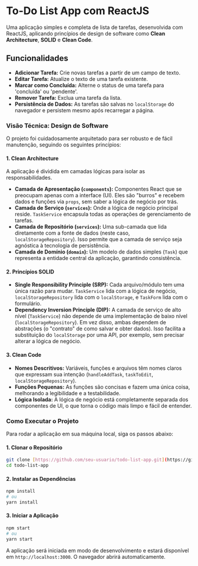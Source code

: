 # To-Do List App com ReactJS

Uma aplicação simples e completa de lista de tarefas, desenvolvida com ReactJS, aplicando princípios de design de software como **Clean Architecture**, **SOLID** e **Clean Code**.

## Funcionalidades

- **Adicionar Tarefa:** Crie novas tarefas a partir de um campo de texto.
- **Editar Tarefa:** Atualize o texto de uma tarefa existente.
- **Marcar como Concluída:** Alterne o status de uma tarefa para 'concluída' ou 'pendente'.
- **Remover Tarefa:** Exclua uma tarefa da lista.
- **Persistência de Dados:** As tarefas são salvas no `localStorage` do navegador e persistem mesmo após recarregar a página.

### Visão Técnica: Design de Software

O projeto foi cuidadosamente arquitetado para ser robusto e de fácil manutenção, seguindo os seguintes princípios:

#### **1. Clean Architecture**

A aplicação é dividida em camadas lógicas para isolar as responsabilidades.

- **Camada de Apresentação (`components`):** Componentes React que se preocupam apenas com a interface (UI). Eles são "burros" e recebem dados e funções via `props`, sem saber a lógica de negócio por trás.
- **Camada de Serviço (`services`):** Onde a lógica de negócio principal reside. `TaskService` encapsula todas as operações de gerenciamento de tarefas.
- **Camada de Repositório (`services`):** Uma sub-camada que lida diretamente com a fonte de dados (neste caso, `localStorageRepository`). Isso permite que a camada de serviço seja agnóstica à tecnologia de persistência.
- **Camada de Domínio (`domain`):** Um modelo de dados simples (`Task`) que representa a entidade central da aplicação, garantindo consistência.

#### **2. Princípios SOLID**

- **Single Responsibility Principle (SRP):** Cada arquivo/módulo tem uma única razão para mudar. `TaskService` lida com a lógica de negócio, `localStorageRepository` lida com o `localStorage`, e `TaskForm` lida com o formulário.
- **Dependency Inversion Principle (DIP):** A camada de serviço de alto nível (`TaskService`) não depende de uma implementação de baixo nível (`localStorageRepository`). Em vez disso, ambas dependem de abstrações (o "contrato" de como salvar e obter dados). Isso facilita a substituição do `localStorage` por uma API, por exemplo, sem precisar alterar a lógica de negócio.

#### **3. Clean Code**

- **Nomes Descritivos:** Variáveis, funções e arquivos têm nomes claros que expressam sua intenção (`handleAddTask`, `taskToEdit`, `localStorageRepository`).
- **Funções Pequenas:** As funções são concisas e fazem uma única coisa, melhorando a legibilidade e a testabilidade.
- **Lógica Isolada:** A lógica de negócio está completamente separada dos componentes de UI, o que torna o código mais limpo e fácil de entender.

### Como Executar o Projeto

Para rodar a aplicação em sua máquina local, siga os passos abaixo:

#### 1. Clonar o Repositório

```bash
git clone [https://github.com/seu-usuario/todo-list-app.git](https://github.com/seu-usuario/todo-list-app.git)
cd todo-list-app
```

#### 2. Instalar as Dependências

```bash
npm install
# ou
yarn install
```

#### 3. Iniciar a Aplicação

```bash
npm start
# ou
yarn start
```

A aplicação será iniciada em modo de desenvolvimento e estará disponível em `http://localhost:3000`. O navegador abrirá automaticamente.

